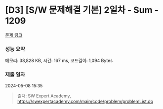 # [D3] [S/W 문제해결 기본] 2일차 - Sum - 1209 

[문제 링크](https://swexpertacademy.com/main/code/problem/problemDetail.do?contestProbId=AV13_BWKACUCFAYh) 

### 성능 요약

메모리: 38,828 KB, 시간: 167 ms, 코드길이: 1,094 Bytes

### 제출 일자

2024-05-08 15:35



> 출처: SW Expert Academy, https://swexpertacademy.com/main/code/problem/problemList.do
